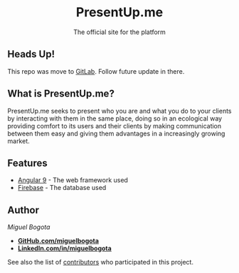 <p align="center">
  <h1 align="center">PresentUp.me</h1>
  <p align="center">The official site for the platform</p>
</p>

## Heads Up!
This repo was move to [GitLab](https://gitlab.com/deft-plus/presentup-me). Follow future update in there.

## What is PresentUp.me?

PresentUp.me seeks to present who you are and what you do to your clients by interacting with them in the same place, doing so in an ecological way providing comfort to its users and their clients by making communication between them easy and giving them advantages in a increasingly growing market.

## Features

* [Angular 9](https://angular.io/) - The web framework used
* [Firebase](https://firebase.google.com/) - The database used

## Author

*Miguel Bogota*
* **[GitHub.com/miguelbogota](https://github.com/miguelbogota)**
* **[LinkedIn.com/in/miguelbogota](https://www.linkedin.com/in/miguelbogota)**

See also the list of [contributors](https://github.com/miguelbogota/presentup-me/graphs/contributors) who participated in this project.
